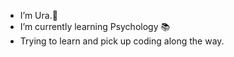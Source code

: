 - I’m Ura.🍂
- I’m currently learning Psychology 📚
- Trying to learn and pick up coding along the way.

<!---
Xenloire/Xenloire is a ✨ special ✨ repository because its `README.md` (this file) appears on your GitHub profile.
You can click the Preview link to take a look at your changes.
--->
